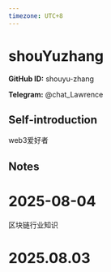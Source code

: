 ```yaml
---
timezone: UTC+8
---
```


# shouYuzhang

**GitHub ID:** shouyu-zhang

**Telegram:** @chat_Lawrence

## Self-introduction

web3爱好者

## Notes

<!-- Content_START -->
# 2025-08-04

区块链行业知识


# 2025.08.03


<!-- Content_END -->
